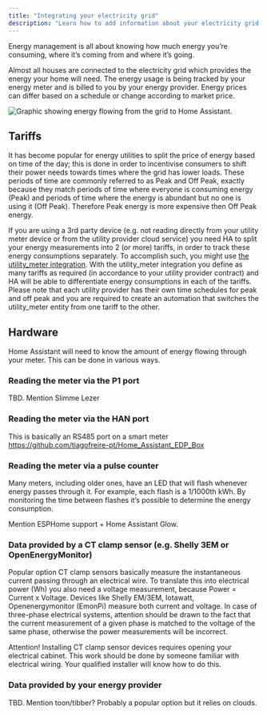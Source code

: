 ```yaml
---
title: "Integrating your electricity grid"
description: "Learn how to add information about your electricity grid to Home Assistant home energy management."
---
```


Energy management is all about knowing how much energy you’re consuming, where it’s coming from and where it’s going.

Almost all houses are connected to the electricity grid which provides the energy your home will need. The energy usage is being tracked by your energy meter and is billed to you by your energy provider. Energy prices can differ based on a schedule or change according to market price.

<img src='/images/docs/energy/grid.png' alt='Graphic showing energy flowing from the grid to Home Assistant.' style='border: 0;box-shadow: none;'>

## Tariffs

It has become popular for energy utilities to split the price of energy based on time of the day; this is done in order to incentivise consumers to shift their power needs towards times where the grid has lower loads. These periods of time are commonly referred to as Peak and Off Peak, exactly because they match periods of time where everyone is consuming energy (Peak) and periods of time where the energy is abundant but no one is using it (Off Peak). Therefore Peak energy is more expensive then Off Peak energy.

If you are using a 3rd party device (e.g. not reading directly from your utility meter device or from the utility provider cloud service) you need HA to split your energy measurements into 2 (or more) tariffs, in order to track these energy consumptions separately. To accomplish such, you might use [the utility_meter integration](/integrations/utility_meter/). With the utility_meter integration you define as many tariffs as required (in accordance to your utility provider contract) and HA will be able to differentiate energy consumptions in each of the tariffs. Please note that each utility provider has their own time schedules for peak and off peak and you are required to create an automation that switches the utility_meter entity from one tariff to the other.

## Hardware

Home Assistant will need to know the amount of energy flowing through your meter. This can be done in various ways.

### Reading the meter via the P1 port

TBD. Mention Slimme Lezer

### Reading the meter via the HAN port

This is basically an RS485 port on a smart meter
https://github.com/tiagofreire-pt/Home_Assistant_EDP_Box

### Reading the meter via a pulse counter

Many meters, including older ones, have an LED that will flash whenever energy passes through it. For example, each flash is a 1/1000th kWh. By monitoring the time between flashes it’s possible to determine the energy consumption.

Mention ESPHome support + Home Assistant Glow.

### Data provided by a CT clamp sensor (e.g. Shelly 3EM or OpenEnergyMonitor)

Popular option
CT clamp sensors basically measure the instantaneous current passing through an electrical wire. To translate this into electrical power (Wh) you also need a voltage measurement, because Power = Current x Voltage.
Devices like Shelly EM/3EM, Iotawatt, Openenergymonitor (EmonPi) measure both current and voltage.
In case of three-phase electrical systems, attention should be drawn to the fact that the current measurement of a given phase is matched to the voltage of the same phase, otherwise the power measurements will be incorrect.

Attention! Installing CT clamp sensor devices requires opening your electrical cabinet. This work should be done by someone familiar with electrical wiring. Your qualified installer will know how to do this.

### Data provided by your energy provider

TBD. Mention toon/tibber?
Probably a popular option but it relies on clouds.
